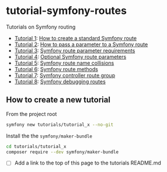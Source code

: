 # tutorial-symfony-routes
Tutorials on Symfony routing

- [Tutorial 1](./tutorials/tutorial_1/README.md): [How to create a standard Symfony route](https://howtocodewell.net)
- [Tutorial 2](./tutorials/tutorial_2/README.md): [How to pass a parameter to a Symfony route](https://howtocodewell.net)
- [Tutorial 3](./tutorials/tutorial_3/README.md): [Symfony route parameter requirements](https://howtocodewell.net)
- [Tutorial 4](./tutorials/tutorial_4/README.md): [Optional Symfony route parameters](https://howtocodewell.net)
- [Tutorial 5](./tutorials/tutorial_5/README.md): [Symfony route name collisions](https://howtocodewell.net)
- [Tutorial 6](./tutorials/tutorial_6/README.md): [Symfony route methods](https://howtocodewell.net)
- [Tutorial 7](./tutorials/tutorial_7/README.md): [Symfony controller route group](https://howtocodewell.net)
- [Tutorial 8](./tutorials/tutorial_7/README.md): [Symfony debugging routes](https://howtocodewell.net)

## How to create a new tutorial
From the project root
```bash
symfony new tutorials/tutorial_x --no-git     
```

Install the the `symfony/maker-bundle`
```bash
cd tutorials/tutorial_x
composer require --dev symfony/maker-bundle  
```

- [ ] Add a link to the top of this page to the tutorials README.md